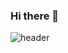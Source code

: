 ### Hi there 👋

<!--
**jo-seokhun/jo-seokhun** is a ✨ _special_ ✨ repository because its `README.md` (this file) appears on your GitHub profile.


- 🌱  I am currently studying at Kookmin University School of Automotive IT Convergence..
-->

![header](https://capsule-render.vercel.app/api?type=cylinder&color=auto&height=300&section=header&text=capsule%20render&fontSize=90)


